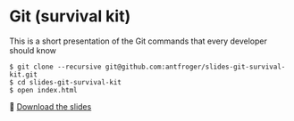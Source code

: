 # Git (survival kit)

This is a short presentation of the Git commands that every developer should know

    $ git clone --recursive git@github.com:antfroger/slides-git-survival-kit.git
    $ cd slides-git-survival-kit
    $ open index.html

💾 [Download the slides](https://github.com/antfroger/slides-git-survival-kit/raw/master/Git-survival-kit.pdf)
